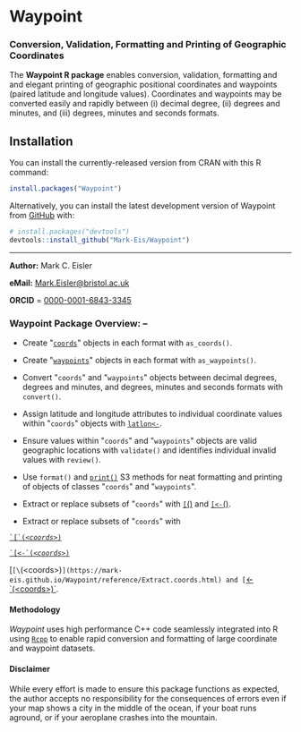 # Waypoint
### Conversion, Validation, Formatting and Printing of Geographic Coordinates

The **Waypoint R package** enables conversion, validation, formatting and and elegant printing of
geographic positional coordinates and waypoints (paired latitude and longitude values).
Coordinates and waypoints may be converted easily and rapidly between (i) decimal degree, (ii)
degrees and minutes, and (iii) degrees, minutes and seconds formats.

## Installation

You can install the currently-released version from CRAN with this R
command:

``` r
install.packages("Waypoint")
```

Alternatively, you can install the latest development version of Waypoint
from [GitHub](https://github.com/) with:
      
``` r
# install.packages("devtools")
devtools::install_github("Mark-Eis/Waypoint")
```
---

**Author:** Mark C. Eisler

**eMail:** Mark.Eisler@bristol.ac.uk

**ORCID** = [0000-0001-6843-3345](https://orcid.org/0000-0001-6843-3345)

### Waypoint Package Overview: –

* Create "[`coords`](https://mark-eis.github.io/Waypoint/reference/coords.html)"
  objects in each format with `as_coords()`.

* Create
 "[`waypoints`](https://mark-eis.github.io/Waypoint/reference/waypoints.html)"
 objects in each format with `as_waypoints()`.

* Convert "`coords`" and "`waypoints`" objects between decimal degrees, degrees
  and minutes, and degrees, minutes and seconds formats with `convert()`.

* Assign latitude and longitude attributes to individual coordinate values
  within "`coords`" objects with
 [`latlon<-`](https://mark-eis.github.io/Waypoint/reference/coords.html).

* Ensure values within "`coords`" and "`waypoints`" objects are valid
  geographic locations with `validate()` and identifies individual invalid
  values with `review()`.

* Use `format()` and
  [`print()`](https://mark-eis.github.io/Waypoint/reference/format.html) S3
  methods for neat formatting and printing of objects of classes "`coords`" and
  "`waypoints`".

* Extract or replace subsets of "`coords`" with
  [`[`(<coords>)](https://mark-eis.github.io/Waypoint/reference/Extract.coords.html) and
  [`[<-`(<coords>)](https://mark-eis.github.io/Waypoint/reference/Extract.coords.html).

* Extract or replace subsets of "`coords`" with

<code><a href="https://mark-eis.github.io/Waypoint/reference/Extract.coords.html">&#96;[&#96;(<i>&lt;coords&gt;</i>)</a></code>

<code><a href="https://mark-eis.github.io/Waypoint/reference/Extract.coords.html">&#96;[&lt;-&#96;(<i>&lt;coords&gt;</i>)</a></code>

  [`[\`(\<coords\>)`](https://mark-eis.github.io/Waypoint/reference/Extract.coords.html) and
  [`[<-\`(\<coords\>)`](https://mark-eis.github.io/Waypoint/reference/Extract.coords.html).
  
#### Methodology  

*Waypoint* uses high performance C++ code seamlessly integrated into R using
[`Rcpp`](https://www.rcpp.org) to enable rapid conversion and formatting of
large coordinate and waypoint datasets.

#### Disclaimer

While every effort is made to ensure this package functions as expected, the
author accepts no responsibility for the consequences of errors even if your
map shows a city in the middle of the ocean, if your boat runs aground, or
if your aeroplane crashes into the mountain.
